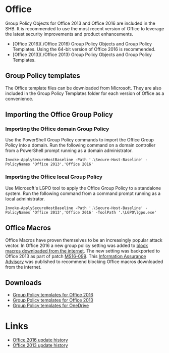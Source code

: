 # Office
Group Policy Objects for Office 2013 and Office 2016 are included in the SHB. It is recommended to use the most recent version of Office to leverage the latest security improvements and product enhancements. 
 * [Office 2016](./Office 2016) Group Policy Objects and Group Policy Templates. Using the 64-bit version of Office 2016 is recommended.
 * [Office 2013](./Office 2013) Group Policy Objects and Group Policy Templates.

## Group Policy templates
The Office template files can be downloaded from Microsoft. They are also included in the Group Policy Templates folder for each version of Office as a convenience.

## Importing the Office Group Policy

### Importing the Office domain Group Policy
Use the PowerShell Group Policy commands to import the Office Group Policy into a domain. Run the following command on a domain controller from a PowerShell prompt running as a domain administrator. 

```
Invoke-ApplySecureHostBaseline -Path '.\Secure-Host-Baseline' -PolicyNames 'Office 2013','Office 2016'
```

### Importing the Office local Group Policy
Use Microsoft's LGPO tool to apply the Office Group Policy to a standalone system. Run the following command from a command prompt running as a local administrator.

```
Invoke-ApplySecureHostBaseline -Path '.\Secure-Host-Baseline' -PolicyNames 'Office 2013','Office 2016' -ToolPath '.\LGPO\lgpo.exe'
```
## Office Macros

Office Macros have proven themselves to be an increasingly popular attack vector. In Office 2016 a new group policy setting was added to [block macros downloaded from the internet](https://blogs.technet.microsoft.com/mmpc/2016/03/22/new-feature-in-office-2016-can-block-macros-and-help-prevent-infection/). The new setting was backported to Office 2013 as part of patch [MS16-099](https://support.microsoft.com/en-us/kb/3177451). This [Information Assurance Advisory](https://www.iad.gov/iad/library/ia-advisories-alerts/blocking-macros-from-internet-originated-microsoft-office-files.cfm) was published to recommend blocking Office macros downloaded from the internet.

## Downloads
* [Group Policy templates for Office 2016](https://www.microsoft.com/en-us/download/details.aspx?id=49030)
* [Group Policy templates for Office 2013](https://www.microsoft.com/en-us/download/details.aspx?id=35554)
* [Group Policy templates for OneDrive](https://www.microsoft.com/en-us/download/details.aspx?id=50381)

# Links
* [Office 2016 update history](https://technet.microsoft.com/en-us/office/mt465751)
* [Office 2013 update history](https://support.microsoft.com/en-us/gp/office-2013-365-update)
